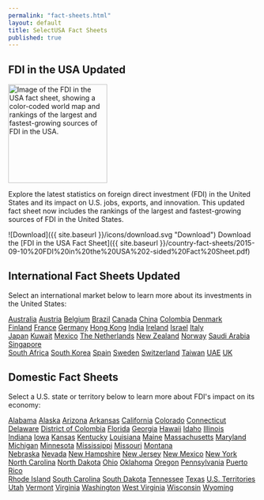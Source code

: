 ```yaml
---
permalink: "fact-sheets.html"
layout: default
title: SelectUSA Fact Sheets
published: true
---
```


## FDI in the USA  <span class="label label-warning">Updated</span>

<div class="row">
  <div class="col-sm-4">
  <img src="{{ site.baseurl }}/country-fact-sheets/2015-09-10%20FDI%20in%20the%20USA%202-sided%20Fact%20Sheet_Page_2.png" class="img-thumbnail" alt="Image of the FDI in the USA fact sheet, showing a color-coded world map and rankings of the largest and fastest-growing sources of FDI in the USA." height="200">
  </div>
  <div class="col-sm-8">

Explore the latest statistics on foreign direct investment (FDI) in the United States and its impact on U.S. jobs, exports, and innovation. This updated fact sheet now includes the rankings of the largest and fastest-growing sources of FDI in the United States.

![Download]({{ site.baseurl }}/icons/download.svg "Download") Download the [FDI in the USA Fact Sheet]({{ site.baseurl }}/country-fact-sheets/2015-09-10%20FDI%20in%20the%20USA%202-sided%20Fact%20Sheet.pdf)
  
  </div>
</div>

## International Fact Sheets  <span class="label label-warning">Updated</span>
  
Select an international market below to learn more about its investments in the United States:

<div class="row">
  <div class="col-sm-3">
  
  <div class="list-group">
  <a href="{{ site.baseurl }}/country-fact-sheets/2015-09-10%20Australia%20Fact%20Sheet.pdf" class="list-group-item">Australia</a>
  <a href="{{ site.baseurl }}/country-fact-sheets/2015-09-10%20Austria%20Fact%20Sheet.pdf" class="list-group-item">Austria</a>
  <a href="{{ site.baseurl }}/country-fact-sheets/2015-09-10%20Belgium%20Fact%20Sheet.pdf" class="list-group-item">Belgium</a>
  <a href="{{ site.baseurl }}/country-fact-sheets/2015-09-10%20Brazil%20Fact%20Sheet.pdf" class="list-group-item">Brazil</a>
  <a href="{{ site.baseurl }}/country-fact-sheets/2015-09-10%20Canada%20Fact%20Sheet.pdf" class="list-group-item">Canada</a>
  <a href="{{ site.baseurl }}/country-fact-sheets/2015-09-10%20China%20Fact%20Sheet.pdf" class="list-group-item">China</a>
  <a href="{{ site.baseurl }}/country-fact-sheets/2015-09-10%20Colombia%20Fact%20Sheet.pdf" class="list-group-item">Colombia</a>
  <a href="{{ site.baseurl }}/country-fact-sheets/2015-09-10%20Denmark%20Fact%20Sheet.pdf" class="list-group-item">Denmark</a>
</div>
  </div>
  
  <div class="col-sm-3">

  <div class="list-group">
  <a href="{{ site.baseurl }}/country-fact-sheets/2015-09-10%20Finland%20Fact%20Sheet.pdf" class="list-group-item">Finland</a>
  <a href="{{ site.baseurl }}/country-fact-sheets/2015-09-10%20France%20Fact%20Sheet.pdf" class="list-group-item">France</a>
  <a href="{{ site.baseurl }}/country-fact-sheets/2015-09-10%20Germany%20Fact%20Sheet.pdf" class="list-group-item">Germany</a>
  <a href="{{ site.baseurl }}/country-fact-sheets/2015-09-10%20Hong%20Kong%20Fact%20Sheet.pdf" class="list-group-item">Hong Kong</a>
  <a href="{{ site.baseurl }}/country-fact-sheets/2015-09-10%20India%20Fact%20Sheet.pdf" class="list-group-item">India</a>
  <a href="{{ site.baseurl }}/country-fact-sheets/2015-09-10%20Ireland%20Fact%20Sheet.pdf" class="list-group-item">Ireland</a>
  <a href="{{ site.baseurl }}/country-fact-sheets/2015-09-10%20Israel%20Fact%20Sheet.pdf" class="list-group-item">Israel</a>
  <a href="{{ site.baseurl }}/country-fact-sheets/2015-09-10%20Italy%20Fact%20Sheet.pdf" class="list-group-item">Italy</a>
</div>

  </div>
  <div class="col-sm-3">
  
  <div class="list-group">
  <a href="{{ site.baseurl }}/country-fact-sheets/2015-09-10%20Japan%20Fact%20Sheet.pdf" class="list-group-item">Japan</a>
  <a href="{{ site.baseurl }}/country-fact-sheets/2015-09-10%20Kuwait%20Fact%20Sheet.pdf" class="list-group-item">Kuwait</a>
  <a href="{{ site.baseurl }}/country-fact-sheets/2015-09-10%20Mexico%20Fact%20Sheet.pdf" class="list-group-item">Mexico</a>
  <a href="{{ site.baseurl }}/country-fact-sheets/2015-09-10%20Netherlands%20Fact%20Sheet.pdf" class="list-group-item">The Netherlands</a>
  <a href="{{ site.baseurl }}/country-fact-sheets/2015-09-10%20New%20Zealand%20Fact%20Sheet.pdf" class="list-group-item">New Zealand</a>
  <a href="{{ site.baseurl }}/country-fact-sheets/2015-09-10%20Norway%20Fact%20Sheet.pdf" class="list-group-item">Norway</a>
  <a href="{{ site.baseurl }}/country-fact-sheets/2015-09-10%20Saudi%20Arabia%20Fact%20Sheet.pdf" class="list-group-item">Saudi Arabia</a>
  <a href="{{ site.baseurl }}/country-fact-sheets/2015-09-10%20Singapore%20Fact%20Sheet.pdf" class="list-group-item">Singapore</a>
</div>
  
  </div>
  <div class="col-sm-3">
  
  <div class="list-group">
  <a href="{{ site.baseurl }}/country-fact-sheets/2015-09-10%20South%20Africa%20Fact%20Sheet.pdf" class="list-group-item">South Africa</a>
  <a href="{{ site.baseurl }}/country-fact-sheets/2015-09-10%20South%20Korea%20Fact%20Sheet.pdf" class="list-group-item">South Korea</a>
  <a href="{{ site.baseurl }}/country-fact-sheets/2015-09-10%20Spain%20Fact%20Sheet.pdf" class="list-group-item">Spain</a>
  <a href="{{ site.baseurl }}/country-fact-sheets/2015-09-10%20Sweden%20Fact%20Sheet.pdf" class="list-group-item">Sweden</a>
  <a href="{{ site.baseurl }}/country-fact-sheets/2015-09-10%20Switzerland%20Fact%20Sheet.pdf" class="list-group-item">Switzerland</a>
  <a href="{{ site.baseurl }}/country-fact-sheets/2015-09-10%20Taiwan%20Fact%20Sheet.pdf" class="list-group-item">Taiwan</a>
  <a href="{{ site.baseurl }}/country-fact-sheets/2015-09-10%20United%20Arab%20Emirates%20Fact%20Sheet.pdf" class="list-group-item">UAE</a>
  <a href="{{ site.baseurl }}/country-fact-sheets/2015-09-10%20UK%20Fact%20Sheet.pdf" class="list-group-item">UK</a>
</div>

  </div>
</div>

## Domestic Fact Sheets

Select a U.S. state or territory below to learn more about FDI's impact on its economy:

<div class="row">
  <div class="col-sm-3">
  
  <div class="list-group">
  <a href="{{ site.baseurl }}/state-fact-sheets/2015-03-02 Alabama Fact Sheet.pdf" class="list-group-item">Alabama</a>
  <a href="{{ site.baseurl }}/state-fact-sheets/2015-03-03 Alaska State Fact Sheet.pdf" class="list-group-item">Alaska</a>
  <a href="{{ site.baseurl }}/state-fact-sheets/2015-03-02 Arizona State Fact Sheet.pdf" class="list-group-item">Arizona</a>
  <a href="{{ site.baseurl }}/state-fact-sheets/2015-03-02 FDI State Fact Sheet - Arkansas.pdf" class="list-group-item">Arkansas</a>
  <a href="{{ site.baseurl }}/state-fact-sheets/2015-03-16 FDI State Fact Sheet - California.pdf" class="list-group-item">California</a>
  <a href="{{ site.baseurl }}/state-fact-sheets/2015-02-09 FDI State Fact Sheet - Colorado.pdf" class="list-group-item">Colorado</a>
  <a href="{{ site.baseurl }}/state-fact-sheets/2015-03-02 FDI State Fact Sheet - Connecticut.pdf" class="list-group-item">Connecticut</a>
  <a href="{{ site.baseurl }}/state-fact-sheets/2015-03-16 FDI State Fact Sheet - Delaware.pdf" class="list-group-item">Delaware</a>
  <a href="{{ site.baseurl }}/state-fact-sheets/2015-02-09 FDI State Fact Sheet - District of Columbia.pdf" class="list-group-item">District of Colombia</a>
  <a href="{{ site.baseurl }}/state-fact-sheets/2015-02-09 FDI State Fact Sheet - Florida.pdf" class="list-group-item">Florida</a>
  <a href="{{ site.baseurl }}/state-fact-sheets/2015-03-16 FDI State Fact Sheet - Georgia.pdf" class="list-group-item">Georgia</a>
  <a href="{{ site.baseurl }}/state-fact-sheets/2015-02-09 Hawaii.pdf" class="list-group-item">Hawaii</a>
  <a href="{{ site.baseurl }}/state-fact-sheets/2015-03-03 FDI State Fact Sheet - Idaho.pdf" class="list-group-item">Idaho</a>
  <a href="{{ site.baseurl }}/state-fact-sheets/2015-01-10 FDI State Fact Sheet - Illinois.pdf" class="list-group-item">Illinois</a>
</div>
  </div>
  
  <div class="col-sm-3">

  <div class="list-group">
  <a href="{{ site.baseurl }}/state-fact-sheets/2015-03-16 Indiana FDI Fact Sheet.pdf" class="list-group-item">Indiana</a>
  <a href="{{ site.baseurl }}/state-fact-sheets/2015-02-10 FDI State Fact Sheet - Iowa.pdf" class="list-group-item">Iowa</a>
  <a href="{{ site.baseurl }}/state-fact-sheets/2015-02-10 FDI State Fact Sheet - Kansas.pdf" class="list-group-item">Kansas</a>
  <a href="{{ site.baseurl }}/state-fact-sheets/2015-03-16 FDI State Fact Sheet - Kentucky.pdf" class="list-group-item">Kentucky</a>
  <a href="{{ site.baseurl }}/state-fact-sheets/2015-02-10 FDI State Fact Sheet - Louisiana.pdf" class="list-group-item">Louisiana</a>
  <a href="{{ site.baseurl }}/state-fact-sheets/2015-03-04 FDI State Fact Sheet - Maine.pdf" class="list-group-item">Maine</a>
  <a href="{{ site.baseurl }}/state-fact-sheets/2015-03-02 FDI State Fact Sheet - Massachusetts.pdf" class="list-group-item">Massachusetts</a>
  <a href="{{ site.baseurl }}/state-fact-sheets/2015-02-10 Maryland.pdf" class="list-group-item">Maryland</a>
  <a href="{{ site.baseurl }}/state-fact-sheets/2015-03-16 FDI State Fact Sheet - Michigan.pdf" class="list-group-item">Michigan</a>
  <a href="{{ site.baseurl }}/state-fact-sheets/2015-02-10 FDI State Fact Sheet - Minnesota.pdf" class="list-group-item">Minnesota</a>
  <a href="{{ site.baseurl }}/state-fact-sheets/2015-02-12 FDI State Fact Sheet - Mississippi.pdf" class="list-group-item">Mississippi</a>
  <a href="{{ site.baseurl }}/state-fact-sheets/2015-02-10 FDI State Fact Sheet - Missouri.pdf" class="list-group-item">Missouri</a>
  <a href="{{ site.baseurl }}/state-fact-sheets/2015-03-03 Montana State Fact Sheet.pdf" class="list-group-item">Montana</a>
</div>

  </div>
  <div class="col-sm-3">
  
  <div class="list-group">
  <a href="{{ site.baseurl }}/state-fact-sheets/2015-02-10 FDI State Fact Sheet - Nebraska.pdf" class="list-group-item">Nebraska</a>
  <a href="{{ site.baseurl }}/state-fact-sheets/2015-03-16 FDI State Fact Sheet - Nevada.pdf" class="list-group-item">Nevada</a>
  <a href="{{ site.baseurl }}/state-fact-sheets/2015-03-02 FDI State Fact Sheet - New Hampshire.pdf" class="list-group-item">New Hampshire</a>
  <a href="{{ site.baseurl }}/state-fact-sheets/2015-03-16 FDI State Fact Sheet - New Jersey.pdf" class="list-group-item">New Jersey</a>
  <a href="{{ site.baseurl }}/state-fact-sheets/2015-02-10 FDI State Fact Sheet - New Mexico.pdf" class="list-group-item">New Mexico</a>
  <a href="{{ site.baseurl }}/state-fact-sheets/2015-03-02 FDI State Fact Sheet - New York.pdf" class="list-group-item">New York</a>
  <a href="{{ site.baseurl }}/state-fact-sheets/2015-02-10 FDI State Fact Sheet - North Carolina.pdf" class="list-group-item">North Carolina</a>
  <a href="{{ site.baseurl }}/state-fact-sheets/2015-02-10 FDI State Fact Sheet - North Dakota.pdf" class="list-group-item">North Dakota</a>
  <a href="{{ site.baseurl }}/state-fact-sheets/2015-03-16 FDI State Fact Sheet - Ohio.pdf" class="list-group-item">Ohio</a>
  <a href="{{ site.baseurl }}/state-fact-sheets/2015-02-10 Oklahoma Fact Sheet.pdf" class="list-group-item">Oklahoma</a>
  <a href="{{ site.baseurl }}/state-fact-sheets/2015-02-11 Oregon Fact Sheet.pdf" class="list-group-item">Oregon</a>
  <a href="{{ site.baseurl }}/state-fact-sheets/2015-03-16 FDI State Fact Sheet - Pennsylvania.pdf" class="list-group-item">Pennsylvania</a>
  <a href="{{ site.baseurl }}/state-fact-sheets/2015-02-12 FDI State Fact Sheet - Puerto Rico.pdf" class="list-group-item">Puerto Rico</a>
</div>

  </div>
  <div class="col-sm-3">
  
  <div class="list-group">
  <a href="{{ site.baseurl }}/state-fact-sheets/2015-03-02 Rhode Island Fact Sheet.pdf" class="list-group-item">Rhode Island</a>
  <a href="{{ site.baseurl }}/state-fact-sheets/2015-03-16 South Carolina.pdf" class="list-group-item">South Carolina</a>
  <a href="{{ site.baseurl }}/state-fact-sheets/2015-02-06 FDI State Fact Sheet - South Dakota.pdf" class="list-group-item">South Dakota</a>
  <a href="{{ site.baseurl }}/state-fact-sheets/2015-03-16 Tennessee Fact Sheet.pdf" class="list-group-item">Tennessee</a>
  <a href="{{ site.baseurl }}/state-fact-sheets/2015-02-06 Texas Fact Sheet.pdf" class="list-group-item">Texas</a>
  <a href="{{ site.baseurl }}/state-fact-sheets/2015-03-16 FDI State Fact Sheet - US Territories.pdf" class="list-group-item">U.S. Territories</a>
  <a href="{{ site.baseurl }}/state-fact-sheets/2015-03-03 Utah Fact Sheet.pdf" class="list-group-item">Utah</a>
  <a href="{{ site.baseurl }}/state-fact-sheets/2015-03-02 FDI State Fact Sheet - Vermont.pdf" class="list-group-item">Vermont</a>
  <a href="{{ site.baseurl }}/state-fact-sheets/2015-03-16 Virginia Fact Sheet.pdf" class="list-group-item">Virginia</a>
  <a href="{{ site.baseurl }}/state-fact-sheets/2015-03-03 Washington Fact Sheet.pdf" class="list-group-item">Washington</a>
  <a href="{{ site.baseurl }}/state-fact-sheets/2015-03-17 FDI State Fact Sheet - West Virginia.pdf" class="list-group-item">West Virginia</a>
  <a href="{{ site.baseurl }}/state-fact-sheets/2015-02-24 Wisconsin Fact Sheet.pd" class="list-group-item">Wisconsin</a>
  <a href="{{ site.baseurl }}/state-fact-sheets/2015-02-11 Wyoming Fact Sheet.pdf" class="list-group-item">Wyoming</a>
</div>

  </div>
